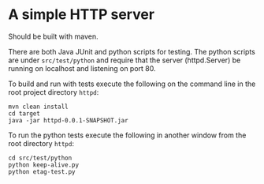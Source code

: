 # A simple HTTP server

Should be built with maven.

There are both Java JUnit and python scripts for testing. The python scripts are under `src/test/python` and require that the server (httpd.Server) be running on localhost and listening on port 80.

To build and run with tests execute the following on the command line in the root project directory `httpd`:

```
mvn clean install
cd target
java -jar httpd-0.0.1-SNAPSHOT.jar
```

To run the python tests execute the following in another window from the root directory `httpd`:

```
cd src/test/python
python keep-alive.py
python etag-test.py
```
